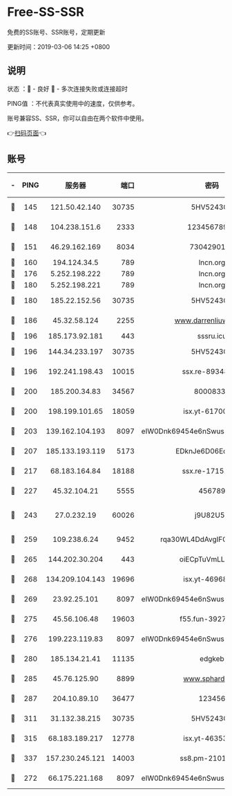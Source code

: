 # Free-SS-SSR

免费的SS账号、SSR账号，定期更新

更新时间：2019-03-06 14:25 +0800

## 说明

状态     ：🙂 - 良好 🙁 - 多次连接失败或连接超时

PING值   ：不代表真实使用中的速度，仅供参考。

账号兼容SS、SSR，你可以自由在两个软件中使用。

👉[扫码页面](https://liesauer.github.io/free-ss-ssr.github.io/)👈

## 账号

|-|PING|服务器|端口|密码|加密方式|区域|
|:----:|:----:|:-----:|-----:|:----:|:----:|:----:|
|🙂|145|121.50.42.140|30735|5HV52430C|aes-256-cfb|JP|
|🙂|148|104.238.151.6|2333|12345678900|aes-256-cfb|JP|
|🙂|151|46.29.162.169|8034|7304290167|aes-256-cfb|RU|
|🙂|160|194.124.34.5|789|lncn.org|rc4|JP|
|🙂|176|5.252.198.222|789|lncn.org|rc4|JP|
|🙂|180|5.252.198.221|789|lncn.org|rc4|JP|
|🙂|180|185.22.152.56|30735|5HV52430C|aes-256-cfb|RU|
|🙂|186|45.32.58.124|2255|www.darrenliuwei.com|aes-256-cfb|JP|
|🙂|196|185.173.92.181|443|sssru.icu|rc4-md5|RU|
|🙂|196|144.34.233.197|30735|5HV52430C|aes-256-cfb|US|
|🙂|196|192.241.198.43|10015|ssx.re-89348250|aes-256-cfb|US|
|🙂|200|185.200.34.83|34567|80008331|aes-256-cfb|US|
|🙂|200|198.199.101.65|18059|isx.yt-61700807|aes-256-cfb|US|
|🙂|203|139.162.104.193|8097|eIW0Dnk69454e6nSwuspv9DmS201tQ0D|aes-256-cfb|JP|
|🙂|207|185.133.193.119|5173|EDknJe6D06EoWDaw|aes-256-cfb|US|
|🙂|217|68.183.164.84|18188|ssx.re-17151822|aes-256-cfb|US|
|🙂|227|45.32.104.21|5555|456789|aes-256-cfb|SG|
|🙂|243|27.0.232.19|60026|j9U82U53|xchacha20-ietf-poly1305|HK|
|🙂|259|109.238.6.24|9452|rqa30WL4DdAvgIFG6Fs3znzTa|aes-256-cfb|FR|
|🙂|265|144.202.30.204|443|oiECpTuVmLLxk4Ts|aes-256-cfb|US|
|🙂|268|134.209.104.143|19696|isx.yt-46968452|aes-256-cfb|SG|
|🙂|269|23.92.25.101|8097|eIW0Dnk69454e6nSwuspv9DmS201tQ0D|aes-256-cfb|US|
|🙂|275|45.56.106.48|19603|f55.fun-39271360|aes-256-cfb|US|
|🙂|276|199.223.119.83|8097|eIW0Dnk69454e6nSwuspv9DmS201tQ0D|aes-256-cfb|US|
|🙂|280|185.134.21.41|11135|edgkeb|aes-256-cfb|GB|
|🙂|285|45.76.125.90|8899|www.sphard.com|aes-256-cfb|JP|
|🙂|287|204.10.89.10|36477|123456|aes-256-cfb|US|
|🙂|311|31.132.38.215|30735|5HV52430C|aes-256-cfb|US|
|🙂|315|68.183.189.217|12778|isx.yt-46353039|aes-256-cfb|SG|
|🙂|337|157.230.245.121|14003|ss8.pm-21010216|aes-256-cfb|SG|
|🙂|272|66.175.221.168|8097|eIW0Dnk69454e6nSwuspv9DmS201tQ0D|aes-256-cfb|US|

